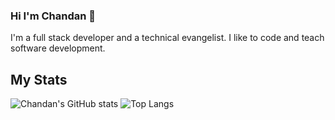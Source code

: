 ### Hi I'm Chandan 👋
I'm a full stack developer and a technical evangelist. I like to code and teach software development.

## My Stats

![Chandan's GitHub stats](https://github-readme-stats.vercel.app/api?username=chandanch&show_icons=true)
![Top Langs](https://github-readme-stats.vercel.app/api/top-langs/?username=chandanch&layout=compact)
